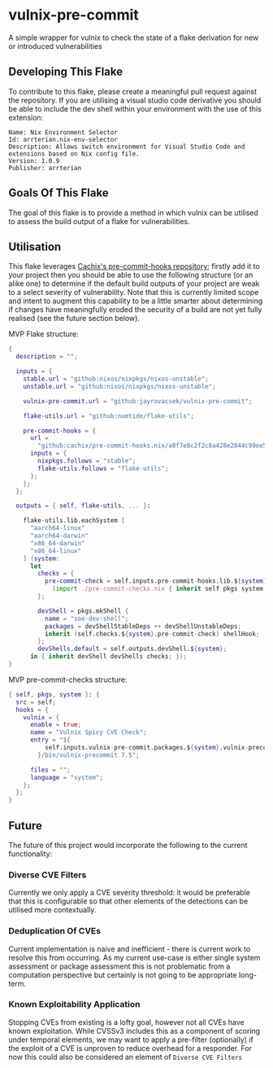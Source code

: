 # vulnix-pre-commit
A simple wrapper for vulnix to check the state of a flake derivation for new or introduced vulnerabilities

## Developing This Flake
To contribute to this flake, please create a meaningful pull request against the repository. If you are utilising
a visual studio code derivative you should be able to include the dev shell within your environment with the use of 
this extension: 
```
Name: Nix Environment Selector
Id: arrterian.nix-env-selector
Description: Allows switch environment for Visual Studio Code and extensions based on Nix config file.
Version: 1.0.9
Publisher: arrterian
```

## Goals Of This Flake
The goal of this flake is to provide a method in which vulnix can be utilised to assess the build output of a flake 
for vulnerabilities.

## Utilisation
This flake leverages [Cachix's pre-commit-hooks repository](https://github.com/cachix/pre-commit-hooks.nix); firstly add it
to your project then you should be able to use the following structure (or an alike one) to determine if the default
build outputs of your project are weak to a select severity of vulnerability. Note that this is currently limited scope and 
intent to augment this capability to be a little smarter about determining if changes have meaningfully eroded the security
of a build are not yet fully realised (see the future section below).

MVP Flake structure:
```nix
{
  description = "";

  inputs = {
    stable.url = "github:nixos/nixpkgs/nixos-unstable";
    unstable.url = "github:nixos/nixpkgs/nixos-unstable";

    vulnix-pre-commit.url = "github:jayrovacsek/vulnix-pre-commit";

    flake-utils.url = "github:numtide/flake-utils";

    pre-commit-hooks = {
      url =
        "github:cachix/pre-commit-hooks.nix/a8f7e8c2f2c8a428e2844c99ee5aa4718db61698";
      inputs = {
        nixpkgs.follows = "stable";
        flake-utils.follows = "flake-utils";
      };
    };
  };

  outputs = { self, flake-utils, ... }:

    flake-utils.lib.eachSystem [
      "aarch64-linux"
      "aarch64-darwin"
      "x86_64-darwin"
      "x86_64-linux"
    ] (system:
      let
        checks = {
          pre-commit-check = self.inputs.pre-commit-hooks.lib.${system}.run
            (import ./pre-commit-checks.nix { inherit self pkgs system; });
        };

        devShell = pkgs.mkShell {
          name = "soe-dev-shell";
          packages = devShellStableDeps ++ devShellUnstableDeps;
          inherit (self.checks.${system}.pre-commit-check) shellHook;
        };
        devShells.default = self.outputs.devShell.${system};
      in { inherit devShell devShells checks; });
}
```

MVP pre-commit-checks structure:
```nix
{ self, pkgs, system }: {
  src = self;
  hooks = {
    vulnix = {
      enable = true;
      name = "Vulnix Spicy CVE Check";
      entry = "${
          self.inputs.vulnix-pre-commit.packages.${system}.vulnix-precommit
        }/bin/vulnix-precommit 7.5";

      files = "";
      language = "system";
    };
  };
}
```

## Future
The future of this project would incorporate the following to the current functionality:

### Diverse CVE Filters
Currently we only apply a CVE severity threshold: it would be preferable that this is configurable so that other elements of 
the detections can be utilised more contextually.

### Deduplication Of CVEs
Current implementation is naive and inefficient - there is current work to resolve this from occurring. As my current use-case
is either single system assessment or package assessment this is not problematic from a computation perspective but certainly is
not going to be appropriate long-term.

### Known Exploitability Application
Stopping CVEs from existing is a lofty goal, however not all CVEs have known exploitation. While CVSSv3 includes this as a component
of scoring under temporal elements, we may want to apply a pre-filter (optionally) if the exploit of a CVE is unproven to reduce 
overhead for a responder. For now this could also be considered an element of `Diverse CVE Filters`